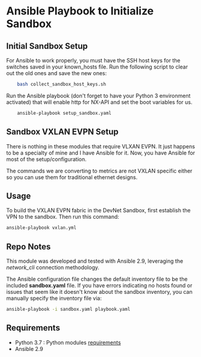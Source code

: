 # Ansible Playbook to Initialize Sandbox

## Initial Sandbox Setup

For Ansible to work properly, you must have the SSH host keys
for the switches saved in your known_hosts file.  Run the
following script to clear out the old ones and save the new
ones:

```bash
    bash collect_sandbox_host_keys.sh
```

Run the Ansible playbook (don't forget to have your Python 3
environment activated) that will enable http for NX-API and
set the boot variables for us.

```bash
    ansible-playbook setup_sandbox.yaml
```

## Sandbox VXLAN EVPN Setup

There is nothing in these modules that require VLXAN EVPN. It just happens to
be a specialty of mine and I have Ansible for it. Now, you have Ansible for most
of the setup/configuration.

The commands we are converting to metrics are not VXLAN specific either so you
can use them for traditional ethernet designs.

## Usage

To build the VXLAN EVPN fabric in the DevNet Sandbox, first establish the VPN
to the sandbox.  Then run this command:

```bash
ansible-playbook vxlan.yml
```

## Repo Notes

This module was developed and tested with Ansible 2.9, leveraging the *network_cli*
connection methodology.

The Ansible configuration file changes the default inventory file to be the
included **sandbox.yaml** file. If you have errors indicating no hosts found
or issues that seem like it doesn't know about the sandbox inventory, you can
manually specify the inventory file via:

```bash
ansible-playbook -i sandbox.yaml playbook.yaml
```

## Requirements

- Python 3.7 : Python modules [requirements](../../requirements.txt)
- Ansible 2.9

